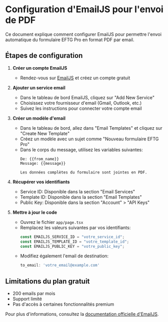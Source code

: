 # Configuration d'EmailJS pour l'envoi de PDF

Ce document explique comment configurer EmailJS pour permettre l'envoi automatique du formulaire EFTG Pro en format PDF par email.

## Étapes de configuration

1. **Créer un compte EmailJS**
   - Rendez-vous sur [EmailJS](https://www.emailjs.com/) et créez un compte gratuit

2. **Ajouter un service email**
   - Dans le tableau de bord EmailJS, cliquez sur "Add New Service"
   - Choisissez votre fournisseur d'email (Gmail, Outlook, etc.)
   - Suivez les instructions pour connecter votre compte email

3. **Créer un modèle d'email**
   - Dans le tableau de bord, allez dans "Email Templates" et cliquez sur "Create New Template"
   - Créez un modèle avec un sujet comme "Nouveau formulaire EFTG Pro"
   - Dans le corps du message, utilisez les variables suivantes:
     ```
     De: {{from_name}}
     Message: {{message}}
     
     Les données complètes du formulaire sont jointes en PDF.
     ```

4. **Récupérer vos identifiants**
   - Service ID: Disponible dans la section "Email Services"
   - Template ID: Disponible dans la section "Email Templates"
   - Public Key: Disponible dans la section "Account" > "API Keys"

5. **Mettre à jour le code**
   - Ouvrez le fichier `app/page.tsx`
   - Remplacez les valeurs suivantes par vos identifiants:
     ```javascript
     const EMAILJS_SERVICE_ID = "votre_service_id";
     const EMAILJS_TEMPLATE_ID = "votre_template_id";
     const EMAILJS_PUBLIC_KEY = "votre_public_key";
     ```
   - Modifiez également l'email de destination:
     ```javascript
     to_email: 'votre_email@example.com'
     ```

## Limitations du plan gratuit

- 200 emails par mois
- Support limité
- Pas d'accès à certaines fonctionnalités premium

Pour plus d'informations, consultez la [documentation officielle d'EmailJS](https://www.emailjs.com/docs/).
